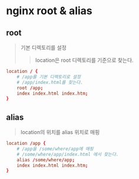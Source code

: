 # nginx root & alias

## root

> 기본 디렉토리를 설정
>
> > location은 root 디렉토리를 기준으로 찾는다.

```conf
location / {
    # /app를 기본 디렉토리로 설정
    # /app/index.html를 찾는다.
    root /app;
    index index.html index.htm;
}
```

## alias

> location의 위치를 alias 위치로 매핑

```conf
location /app {
    # /app을 /some/where/app에 매핑
    # /some/where/app/index.html 에서 찾는다.
    alias /some/where/app;
    index index.html index.htm;
}
```
